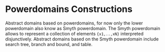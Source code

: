 # Powerdomains Constructions

Abstract domains based on powerdomains, for now only the lower powerdomain also know as Smyth powerdomain.
The Smyth powerdomain allows to represent a collection of elements `{x1,..,xN}` interpreted disjunctively.
Abstract domains based on the Smyth powerdomain include search tree, branch and bound, and table.

